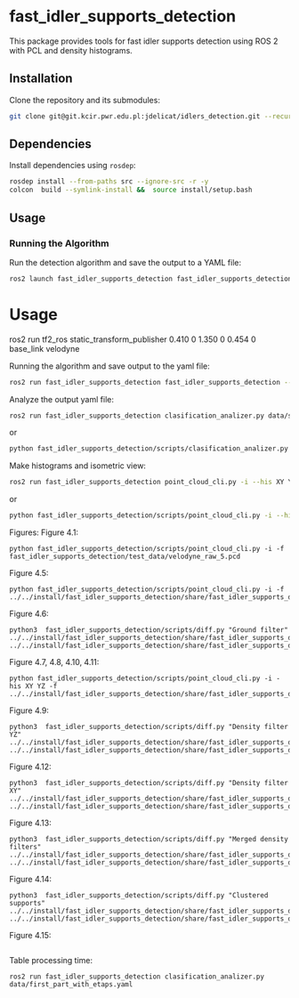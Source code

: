 # fast_idler_supports_detection

This package provides tools for fast idler supports detection using ROS 2 with PCL and density histograms.

## Installation

Clone the repository and its submodules:

```bash
git clone git@git.kcir.pwr.edu.pl:jdelicat/idlers_detection.git --recursive
```

## Dependencies

Install dependencies using `rosdep`:

```bash
rosdep install --from-paths src --ignore-src -r -y
colcon  build --symlink-install &&  source install/setup.bash
```

## Usage

### Running the Algorithm

Run the detection algorithm and save the output to a YAML file:

```bash
ros2 launch fast_idler_supports_detection fast_idler_supports_detection.launch.py
```


# Usage

ros2 run tf2_ros static_transform_publisher 0.410 0 1.350 0 0.454 0 base_link velodyne

Running the algorithm and save output to the yaml file:
```bash
ros2 run fast_idler_supports_detection fast_idler_supports_detection --ros-args -p general.filename:=second_part_with_etaps.yaml
```

Analyze the output yaml file:
```bash
ros2 run fast_idler_supports_detection clasification_analizer.py data/second_part_with_etaps.yaml
```
or
```bash
python fast_idler_supports_detection/scripts/clasification_analizer.py data/second_part_with_etaps.yaml
```

Make histograms and isometric view:
```bash
ros2 run fast_idler_supports_detection point_cloud_cli.py -i --his XY YZ -f fast_idler_supports_detection/test_data/tunneled_5.pcd
```
or
```bash
python fast_idler_supports_detection/scripts/point_cloud_cli.py -i --his XY YZ -f fast_idler_supports_detection/test_data/tunneled_5.pcd
```

Figures:
Figure 4.1:
```
python fast_idler_supports_detection/scripts/point_cloud_cli.py -i -f fast_idler_supports_detection/test_data/velodyne_raw_5.pcd
```
Figure 4.5:
```
python fast_idler_supports_detection/scripts/point_cloud_cli.py -i -f   ../../install/fast_idler_supports_detection/share/fast_idler_supports_detection/test_data/aligned_5.pcd
```

Figure 4.6:
```
python3  fast_idler_supports_detection/scripts/diff.py "Ground filter" ../../install/fast_idler_supports_detection/share/fast_idler_supports_detection/test_data/tunneled_5.pcd   ../../install/fast_idler_supports_detection/share/fast_idler_supports_detection/test_data/aligned_5.
```

Figure 4.7, 4.8, 4.10, 4.11:
```
python fast_idler_supports_detection/scripts/point_cloud_cli.py -i -his XY YZ -f ../../install/fast_idler_supports_detection/share/fast_idler_supports_detection/test_data/tunneled_5.pcd
```

Figure 4.9:
```
python3  fast_idler_supports_detection/scripts/diff.py "Density filter YZ" ../../install/fast_idler_supports_detection/share/fast_idler_supports_detection/test_data/density_filtered_yz_5.pcd   ../../install/fast_idler_supports_detection/share/fast_idler_supports_detection/test_data/tunneled_5.pcd
```

Figure 4.12:
```
python3  fast_idler_supports_detection/scripts/diff.py "Density filter XY" ../../install/fast_idler_supports_detection/share/fast_idler_supports_detection/test_data/density_filtered_xy_5.pcd   ../../install/fast_idler_supports_detection/share/fast_idler_supports_detection/test_data/tunneled_5.pcd
```

Figure 4.13:
```
python3  fast_idler_supports_detection/scripts/diff.py "Merged density filters" ../../install/fast_idler_supports_detection/share/fast_idler_supports_detection/test_data/merged_density_5.pcd   ../../install/fast_idler_supports_detection/share/fast_idler_supports_detection/test_data/tunneled_5.pcd
```

Figure 4.14:
```
python3  fast_idler_supports_detection/scripts/diff.py "Clustered supports" ../../install/fast_idler_supports_detection/share/fast_idler_supports_detection/test_data/merged_legs_5.pcd   ../../install/fast_idler_supports_detection/share/fast_idler_supports_detection/test_data/tunneled_5.pcd
```

Figure 4.15:
```

```

Table processing time:
```
ros2 run fast_idler_supports_detection clasification_analizer.py data/first_part_with_etaps.yaml
```

